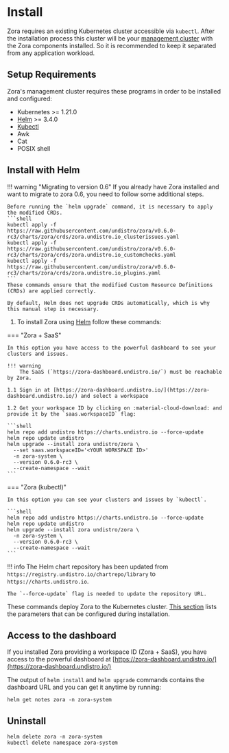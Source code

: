 # Install

Zora requires an existing Kubernetes cluster accessible via `kubectl`.
After the installation process this cluster will be your [management cluster](../glossary#management-cluster)
with the Zora components installed. 
So it is recommended to keep it separated from any application workload.

## Setup Requirements

Zora's management cluster requires these programs in order to be installed and configured:

- Kubernetes >= 1.21.0
- [Helm](https://helm.sh/) >= 3.4.0
- [Kubectl](https://kubernetes.io/docs/reference/kubectl/)
- Awk
- Cat
- POSIX shell

## Install with Helm

!!! warning "Migrating to version 0.6"
    If you already have Zora installed and want to migrate to zora 0.6, 
    you need to follow some additional steps.
    
    Before running the `helm upgrade` command, it is necessary to apply the modified CRDs.
    ```shell
    kubectl apply -f https://raw.githubusercontent.com/undistro/zora/v0.6.0-rc3/charts/zora/crds/zora.undistro.io_clusterissues.yaml
    kubectl apply -f https://raw.githubusercontent.com/undistro/zora/v0.6.0-rc3/charts/zora/crds/zora.undistro.io_customchecks.yaml
    kubectl apply -f https://raw.githubusercontent.com/undistro/zora/v0.6.0-rc3/charts/zora/crds/zora.undistro.io_plugins.yaml
    ```
    These commands ensure that the modified Custom Resource Definitions (CRDs) are applied correctly.
    
    By default, Helm does not upgrade CRDs automatically, which is why this manual step is necessary.

1. To install Zora using [Helm](https://helm.sh/docs/) follow these commands:

=== "Zora + SaaS"

    In this option you have access to the powerful dashboard to see your clusters and issues.

    !!! warning
        The SaaS (`https://zora-dashboard.undistro.io/`) must be reachable by Zora.

    1.1 Sign in at [https://zora-dashboard.undistro.io/](https://zora-dashboard.undistro.io/) and select a workspace

    1.2 Get your workspace ID by clicking on :material-cloud-download: and provide it by the `saas.workspaceID` flag:

    ```shell
    helm repo add undistro https://charts.undistro.io --force-update
    helm repo update undistro
    helm upgrade --install zora undistro/zora \
      --set saas.workspaceID='<YOUR WORKSPACE ID>'
      -n zora-system \
      --version 0.6.0-rc3 \
      --create-namespace --wait
    ```

===  "Zora (kubectl)"

    In this option you can see your clusters and issues by `kubectl`.

    ```shell
    helm repo add undistro https://charts.undistro.io --force-update
    helm repo update undistro
    helm upgrade --install zora undistro/zora \
      -n zora-system \
      --version 0.6.0-rc3 \
      --create-namespace --wait
    ```

!!! info
    The Helm chart repository has been updated from `https://registry.undistro.io/chartrepo/library` to `https://charts.undistro.io`.

    The `--force-update` flag is needed to update the repository URL.

These commands deploy Zora to the Kubernetes cluster.
[This section](helm-chart.md) lists the parameters
that can be configured during installation.

## Access to the dashboard

If you installed Zora providing a workspace ID (Zora + SaaS), 
you have access to the powerful dashboard at [https://zora-dashboard.undistro.io/](https://zora-dashboard.undistro.io/)

The output of `helm install` and `helm upgrade` commands
contains the dashboard URL and you can get it anytime by running: 

```shell
helm get notes zora -n zora-system
```

## Uninstall

```shell
helm delete zora -n zora-system
kubectl delete namespace zora-system
```
